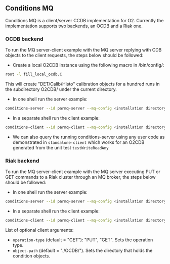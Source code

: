 ## Conditions MQ

Conditions MQ is a client/server CCDB implementation for O2. Currently the implementation supports two backends, an OCDB and a Riak one.

### OCDB backend

To run the MQ server-client example with the MQ server replying with CDB objects to the client requests, the steps below should be followed:

* Create a local O2CDB instance using the following macro in <installation directory>/bin/config/:

```bash
root -l fill_local_ocdb.C
```

This will create "DET/Calib/Histo" calibration objects for a hundred runs in the subdirectory O2CDB/ under the current directory.

* In one shell run the server example:

```bash
conditions-server --id parmq-server --mq-config <installation directory>/bin/config/conditions-server.json --first-input-name local://<installation directory>/bin/config/O2CDB --first-input-type OCDB
```

* In a separate shell run the client example:

```bash
conditions-client --id parmq-client --mq-config <installation directory>/bin/config/conditions-client.json --data-source OCDB --object-path <installation directory>/bin/config/O2CDB
```

* We can also query the running conditions-server using any user code as
  demonstrated in `standalone-client` which works for an O2CDB
  generated from the unit test `testWriteReadAny`

### Riak backend

To run the MQ server-client example with the MQ server executing PUT or GET commands to a Riak cluster through an MQ broker, the steps below should be followed:

* In one shell run the server example:

```bash
conditions-server --id parmq-server --mq-config <installation directory>/bin/config/conditions-server.json
```

* In a separate shell run the client example:

```bash
conditions-client --id parmq-client --mq-config <installation directory>/bin/config/conditions-client.json --data-source Riak
```

List of optional client arguments:

- `operation-type` (default = "GET"): "PUT", "GET". Sets the operation type.
- `object-path` (default = "./OCDB/"). Sets the directory that holds the condition objects.
